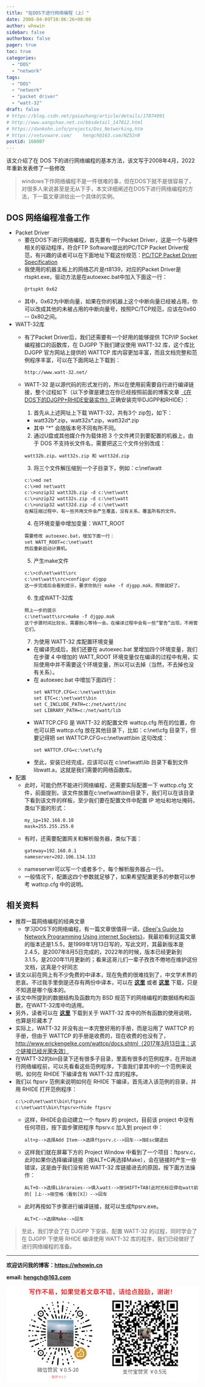 ```yaml
---
title: "在DOS下进行网络编程（上）"
date: 2008-04-09T10:06:26+08:00
author: whowin
sidebar: false
authorbox: false
pager: true
toc: true
categories:
  - "DOS"
  - "network"
tags:
  - "DOS"
  - "network"
  - "packet driver"
  - "watt-32"
draft: false
# https://blog.csdn.net/gaiazhang/article/details/17074091
# http://www.wangchao.net.cn/bbsdetail_147812.html
# https://dankohn.info/projects/Dos_Networking.htm
# https://vetusware.com/    hengch@163.com/NZ52n8
postid: 160007
---
```


该文介绍了在 DOS 下的进行网络编程的基本方法，该文写于2008年4月，2022年重新发表修了一些修改
<!--more-->

> windows下作网络编程不是一件很难的事，但在DOS下就不是很容易了，对很多人来说甚至是无从下手，本文详细阐述在DOS下进行网络编程的方法，下一篇文章讲给出一个具体的实例。

## DOS 网络编程准备工作
* Packet Driver
  - 要在DOS下进行网络编程，首先要有一个Packet Driver，这是一个与硬件相关的驱动程序，符合FTP Software提出的PC/TCP Packet Driver规范，有兴趣的读者可以在下面地址下载这份规范：[PC/TCP Packet Driver Specification](http://crynwr.com/packet_driver.html)
  - 我使用的机器主板上的网络芯片是rt8139，对应的Packet Driver是rtspkt.exe，驱动方法是在autoexec.bat中加入下面这一行：
    ```
    @rtspkt 0x62
    ```
  - 其中，0x62为中断向量，如果在你的机器上这个中断向量已经被占用，你可以改成其他的未被占用的中断向量号，按照PC/TCP规范，应该在0x60 -- 0x80之间。
* WATT-32库
  - 有了Packet Driver后，我们还需要有一个好用的能够提供 TCP/IP Socket 编程接口的函数库，在 DJGPP 下我们建议使用 WATT-32 库，这个库比 DJGPP 官方网站上提供的 WATTCP 库内容更加丰富，而且文档完整和范例程序丰富，可以在下面网站上下载到：
    ```
    http://www.watt-32.net/
    ```
  - WATT-32 是以源代码的形式发行的，所以在使用前需要自行进行编译链接，整个过程如下（以下步骤是建立在你已经按照前面的博客文章 [《在DOS下的DJGPP+RHIDE安装实作》][article01]正确安装完毕DJGPP和RHIDE）：
    1. 首先从上述网址上下载 WATT-32，共有3个 zip包，如下：
      + watt32b*.zip，watt32s*.zip，watt32d*.zip
      + 其中 "*" 会随版本号不同有所不同。

    2. 通过U盘或其他媒介作为载体把 3 个文件拷贝到要配置的机器上，由于 DOS 不支持长文件名，需要把这三个文件分别改成：
      ```
      watt32b.zip，watt32s.zip 和 watt32d.zip
      ```

    3. 将三个文件解压缩到一个子目录下，例如：c:\net\watt
      ```
      c:\>md net
      c:\>md net\watt
      c:\>unzip32 watt32b.zip -d c:\net\watt
      c:\>unzip32 watt32s.zip -d c:\net\watt
      c:\>unzip32 watt32d.zip -d c:\net\watt
      在解压缩过程中，有一些共用文件会产生覆盖，没有关系，覆盖所有的文件。
      ```

    4. 在环境变量中增加变量：WATT_ROOT
      ```
      需要修改 autoexec.bat，增加下面一行：
      set WATT_ROOT=c:\net\watt
      然后重新启动计算机。
      ```

    5. 产生make文件
      ```
      c:\>cd\net\watt\src
      c:\net\watt\src>configur djgpp
      这一步完成后会看到提示，要求你执行 make -f djgpp.mak，照做就好了。
      ```

    6. 生成WATT-32库
      ```
      照上一步的提示
      c:\net\watt\src>make -f djgpp.mak
      这个步骤时间比较长，需要耐心等待一会。在编译过程中会有一些“警告”出现，不用管它们。
      ```

    7. 为使用 WATT-32 库配置环境变量
      + 在编译完成后，我们还要在 autoexec.bat 里增加四个环境变量，我们在步骤 4 中增加的 WATT_ROOT 环境变量仅在编译的过程中有用，实际使用中并不需要这个环境变量，所以可以去掉（当然，不去掉也没有关系）。
      + 在 autoexec.bat 中增加下面四行：
        ```
        set WATTCP.CFG=c:\net\watt\bin
        set ETC=c:\net\watt\bin
        set C_INCLUDE_PATH=c:/net/watt/inc
        set LIBRARY_PATH=c:/net/watt/lib
        ```
      + WATTCP.CFG 是 WATT-32 的配置文件 wattcp.cfg 所在的位置，你也可以把 wattcp.cfg 放在其他目录下，比如：c:\net\cfg 目录下，但要记得把 set WATTCP.CFG=c:\net\watt\bin 这句改成：
        ```
        set WATTCP.CFG=c:\net\cfg
        ```
      + 至此，安装已经完成，应该可以在 c:\net\watt\lib 目录下看到文件 libwatt.a，这就是我们需要的网络函数库。
* 配置
  - 此时，可能仍然不能进行网络编程，还需要实际配置一下 wattcp.cfg 文件，前面提到，该文件放置在c:\net\watt\bin目录下，我们可以在该目录下看到该文件的样板，至少我们要在配置文件中配置 IP 地址和地址掩码，类似下面的形式：
    ```
    my_ip=192.168.0.10
    mask=255.255.255.0
    ```
  - 有时，还需要配置网关和解析服务器，类似下面：
    ```
    gateway=192.168.0.1
    nameserver=202.106.134.133
    ```
  - nameserver可以写一个或者多个，每个解析服务器占一行。
  - 一般情况下，配置这四个参数就足够了，如果希望配置更多的参数可以参考 wattcp.cfg 中的说明。
## 相关资料
  * 推荐一篇网络编程的经典文章
    - 学习DOS下的网络编程，有一篇文章很值得一读，[《Beej's Guide to Network Programming Using internet Sockets》][article02]，我最初看到这篇文章的版本还是1.5.5，是1999年1月13日写的，写此文时，其最新版本是 2.4.5，是2007年8月5日完成的，2022年的时候，版本已经更新到 3.1.5，是2020年11月更新的；看来这哥儿们一辈子孜孜不倦地在维护这份文档，这真是个好同志
  * 该文以前在网上有不少免费的中译本，现在免费的很难找到了，中文学术界的悲哀。不过我手里倒是还存有两份中译本，可以在 [**这里**][article03] 或者 [**这里**][article04] 下载，只是不知道是哪个版本的。
  * 该文中所提到的数据结构及函数均为 BSD 规范下的网络编程的数据结构和函数，在WATT-32库中均适用。
  * 另外，读者可以在 [**这里**][article05] 下载到关于 WATT-32 库中的所有函数的使用说明，也算是珍藏本了
  * 实际上，WATT-32 并没有出一本完整好用的手册，而是沿用了 WATTCP 的手册，但由于 WATTCP 的手册是收费的，现在收费的也没有了，http://www.erickengelke.com/wattcp/docs.shtml（2017年3月13日注：这个链接已经光荣失效）
  * 在WATT-32的bin目录下还有很多子目录，里面有很多的范例程序，在开始进行网络编程前，可以先看看这些范例程序，下面我们拿其中的一个范例来说明，如何在 RHIDE 下编译含有 WATT-32 库的程序。
  * 我们以 ftpsrv 范例来说明如何在 RHIDE 下编译，首先进入该范例的目录，并用 RHIDE 打开范例程序：
    ```
    c:\>cd\net\watt\bin\ftpsrv
    c:\net\watt\bin\ftpsrv>rhide ftpsrv
    ```
    - 这样，RHIDE会自动建立一个 ftpsrv 的 project，目前该 project 中没有任何项目，按下面步骤把程序 ftpsrv.c 加入到 project 中：
      ```
      alt+p-->选择Add Item-->选择ftpsrv.c-->回车-->按Esc键退出
      ```
    - 这样我们就在屏幕下方的 Project Window 中看到了一个项目：ftpsrv.c，此时如果你选择编译链接（按ALT+C再选择Make），会在链接时产生一些错误，这是由于我们没有把 WATT-32 库链接进去的原因，按下面方法操作：
      ```
      ALT+O-->选择Libraraies-->填入watt-->按SHIFT+TAB(此时光标应停在watt前的[ ]上-->按空格（看到[X]）-->回车
      ```
    - 此时再按如下步骤进行编译链接，就可以生成ftpsrv.exe。
      ```
      ALT+C-->选择Make-->回车
      ```

> 至此，我们学会了在 DJGPP 下安装、配置 WATT-32 的过程，同时学会了在 DJGPP 下使用 RHIDE 编译使用 WATT-32 库的程序，我们已经做好了进行网络编程的准备。

-------------
**欢迎访问我的博客：https://whowin.cn**

**email: hengch@163.com**

![donation][img_sponsor_qrcode]

[img_sponsor_qrcode]:/images/qrcode/sponsor-qrcode.png


[article01]:/post/blog/dos/0004-install-djgpp-rhide-under-dos/
[article02]:https://beej.us/guide/bgnet/
[article03]:/references/bgnet.txt
[article04]:/references/Beej-cn-20140429.pdf
[article05]:/references/watt-32.chm
